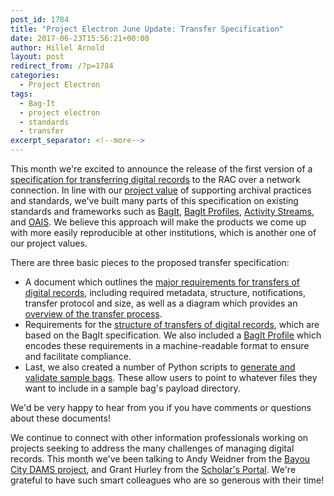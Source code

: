 ```yaml
---
post_id: 1784
title: "Project Electron June Update: Transfer Specification"
date: 2017-06-23T15:56:21+00:00
author: Hillel Arnold
layout: post
redirect_from: /?p=1784
categories:
  - Project Electron
tags:
  - Bag-It
  - project electron
  - standards
  - transfer
excerpt_separator: <!--more-->
---
```

This month we're excited to announce the release of the first version of a [specification for transferring digital records](https://projectelectron.rockarch.org/transfer/) to the RAC over a network connection. In line with our [project value](https://projectelectron.rockarch.org/project-values/) of supporting archival practices and standards, we've built many parts of this specification on existing standards and frameworks such as [BagIt](https://en.wikipedia.org/wiki/BagIt), [BagIt Profiles](https://github.com/ruebot/bagit-profiles), [Activity Streams](http://activitystrea.ms/), and [OAIS](https://en.wikipedia.org/wiki/Open_Archival_Information_System). We believe this approach will make the products we come up with more easily reproducible at other institutions, which is another one of our project values.<!--more-->

There are three basic pieces to the proposed transfer specification:

* A document which outlines the [major requirements for transfers of digital records](https://projectelectron.rockarch.org/transfer-requirements/), including required metadata, structure, notifications, transfer protocol and size, as well as a diagram which provides an [overview of the transfer process](https://github.com/RockefellerArchiveCenter/project_electron/blob/master/transfer/transfer-process-diagram.png).
* Requirements for the [structure of transfers of digital records](https://projectelectron.rockarch.org/rac-bagit-spec/), which are based on the BagIt specification. We also included a [BagIt Profile](https://projectelectron.rockarch.org/scripts/) which encodes these requirements in a machine-readable format to ensure and facilitate compliance.
* Last, we also created a number of Python scripts to [generate and validate sample bags](https://projectelectron.rockarch.org/scripts/). These allow users to point to whatever files they want to include in a sample bag's payload directory.

We'd be very happy to hear from you if you have comments or questions about these documents!

We continue to connect with other information professionals working on projects seeking to address the many challenges of managing digital records. This month we've been talking to Andy Weidner from the [Bayou City DAMS project](http://journal.code4lib.org/articles/12342), and Grant Hurley from the [Scholar's Portal](http://scholarsportal.info/). We're grateful to have such smart colleagues who are so generous with their time!
